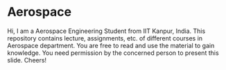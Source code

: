 # Aerospace

Hi, I am a Aerospace Engineering Student from IIT Kanpur, India.
This repository contains lecture, assignments, etc. of different courses in Aerospace department.
You are free to read and use the material to gain knowledge.
You need permission by the concerned person to present this slide.
Cheers!

